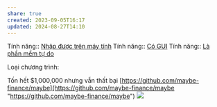 ```yaml
---
share: true
created: 2023-09-05T16:17
updated: 2024-08-27T14:10
---
```

Tính năng:: [Nhập được trên máy tính](../../3%20T%C3%ADnh%20n%C4%83ng/C%C3%A1ch%20nh%E1%BA%ADp%20li%E1%BB%87u/Nh%E1%BA%ADp%20%C4%91%C6%B0%E1%BB%A3c%20tr%C3%AAn%20m%C3%A1y%20t%C3%ADnh.md)
Tính năng:: [Có GUI](../../3%20T%C3%ADnh%20n%C4%83ng/Giao%20di%E1%BB%87n/C%C3%B3%20GUI.md)
Tính năng:: [Là phần mềm tự do](../../3%20T%C3%ADnh%20n%C4%83ng/Kh%C3%A1c/L%C3%A0%20ph%E1%BA%A7n%20m%E1%BB%81m%20t%E1%BB%B1%20do.md)

Loại chương trình: 

Tốn hết $1,000,000 nhưng vẫn thất bại [https://github.com/maybe-finance/maybe](https://github.com/maybe-finance/maybe "https://github.com/maybe-finance/maybe")
![](https://maybe.co/assets/screenshot-65d03882.png) 

